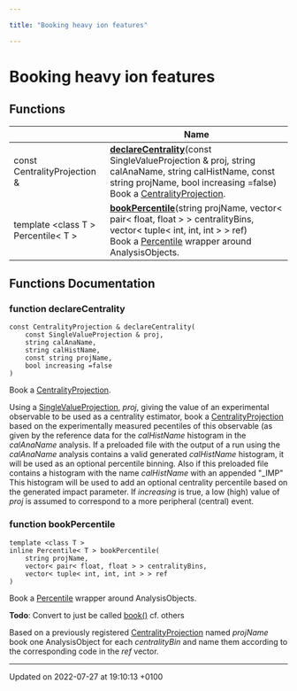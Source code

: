 ```yaml
---

title: "Booking heavy ion features"

---
```


# Booking heavy ion features



## Functions

|                | Name           |
| -------------- | -------------- |
| const CentralityProjection & | **[declareCentrality](http://example.org/modules/group__analysis__bookhi/#function-declarecentrality)**(const SingleValueProjection & proj, string calAnaName, string calHistName, const string projName, bool increasing =false)<br>Book a <a href="http://example.org/classes/classrivet_1_1centralityprojection/">CentralityProjection</a>.  |
| template <class T \> <br>Percentile< T > | **[bookPercentile](http://example.org/modules/group__analysis__bookhi/#function-bookpercentile)**(string projName, vector< pair< float, float > > centralityBins, vector< tuple< int, int, int > > ref)<br>Book a <a href="http://example.org/classes/classrivet_1_1percentile/">Percentile</a> wrapper around AnalysisObjects.  |


## Functions Documentation

### function declareCentrality

```
const CentralityProjection & declareCentrality(
    const SingleValueProjection & proj,
    string calAnaName,
    string calHistName,
    const string projName,
    bool increasing =false
)
```

Book a <a href="http://example.org/classes/classrivet_1_1centralityprojection/">CentralityProjection</a>. 

Using a <a href="http://example.org/classes/classrivet_1_1singlevalueprojection/">SingleValueProjection</a>, _proj_, giving the value of an experimental observable to be used as a centrality estimator, book a <a href="http://example.org/classes/classrivet_1_1centralityprojection/">CentralityProjection</a> based on the experimentally measured pecentiles of this observable (as given by the reference data for the _calHistName_ histogram in the _calAnaName_ analysis. If a preloaded file with the output of a run using the _calAnaName_ analysis contains a valid generated _calHistName_ histogram, it will be used as an optional percentile binning. Also if this preloaded file contains a histogram with the name _calHistName_ with an appended "_IMP" This histogram will be used to add an optional centrality percentile based on the generated impact parameter. If _increasing_ is true, a low (high) value of _proj_ is assumed to correspond to a more peripheral (central) event. 


### function bookPercentile

```
template <class T >
inline Percentile< T > bookPercentile(
    string projName,
    vector< pair< float, float > > centralityBins,
    vector< tuple< int, int, int > > ref
)
```

Book a <a href="http://example.org/classes/classrivet_1_1percentile/">Percentile</a> wrapper around AnalysisObjects. 

**Todo**: Convert to just be called <a href="http://example.org/modules/group__analysis__cbook/#function-book">book()</a> cf. others 

Based on a previously registered <a href="http://example.org/classes/classrivet_1_1centralityprojection/">CentralityProjection</a> named _projName_ book one AnalysisObject for each _centralityBin_ and name them according to the corresponding code in the _ref_ vector.






-------------------------------

Updated on 2022-07-27 at 19:10:13 +0100